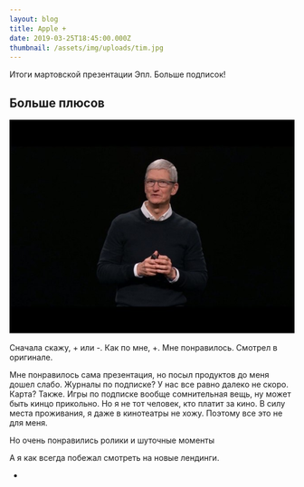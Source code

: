 ```yaml
---
layout: blog
title: Apple +
date: 2019-03-25T18:45:00.000Z
thumbnail: /assets/img/uploads/tim.jpg
---
```

Итоги мартовской презентации Эпл. Больше подписок!

## Больше плюсов

<a href="/assets/img/uploads/tim.jpg" class="image-link" title="Tim Cook" target="_blank"><img src="/assets/img/uploads/tim.jpg" alt="Tim Cook"></a>

Сначала скажу, + или -. Как по мне, +. Мне понравилось. Смотрел в оригинале.

Мне понравилось сама презентация, но посыл продуктов до меня дошел слабо. Журналы по подписке? У нас все равно далеко не скоро. Карта? Также. Игры по подписке вообще сомнительная вещь, ну может быть кинцо прикольно. Но я не тот человек, кто платит за кино. В силу места проживания, я даже в кинотеатры не хожу. Поэтому все это не для меня.

Но очень понравились ролики и шуточные моменты

А я как всегда побежал смотреть на новые лендинги.

+
